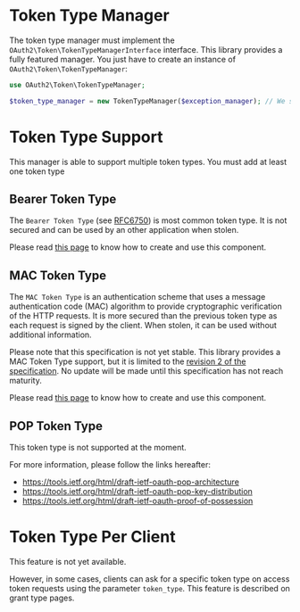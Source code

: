 Token Type Manager
==================

The token type manager must implement the `OAuth2\Token\TokenTypeManagerInterface` interface.
This library provides a fully featured manager. You just have to create an instance of `OAuth2\Token\TokenTypeManager`:

```php
use OAuth2\Token\TokenTypeManager;

$token_type_manager = new TokenTypeManager($exception_manager); // We suppose that $exception_manager is a valid exception manager
```

# Token Type Support

This manager is able to support multiple token types.
You must add at least one token type

##  Bearer Token Type

The `Bearer Token Type` (see [RFC6750](https://tools.ietf.org/html/rfc6750)) is most common token type.
It is not secured and can be used by an other application when stolen.

Please read [this page](bearer.md) to know how to create and use this component.

##  MAC Token Type

The `MAC Token Type` is an authentication scheme that uses a message authentication code (MAC) algorithm to provide cryptographic verification of the HTTP requests.
It is more secured than the previous token type as each request is signed by the client. When stolen, it can be used without additional information.

Please note that this specification is not yet stable. This library provides a MAC Token Type support, but it is limited to the [revision 2 of the specification](https://tools.ietf.org/html/draft-ietf-oauth-v2-http-mac-02). No update will be made until this specification has not reach maturity.

Please read [this page](mac.md) to know how to create and use this component.

##  POP Token Type

This token type is not supported at the moment.

For more information, please follow the links hereafter:

* https://tools.ietf.org/html/draft-ietf-oauth-pop-architecture
* https://tools.ietf.org/html/draft-ietf-oauth-pop-key-distribution
* https://tools.ietf.org/html/draft-ietf-oauth-proof-of-possession

# Token Type Per Client

This feature is not yet available.

However, in some cases, clients can ask for a specific token type on access token requests using the parameter `token_type`.
This feature is described on grant type pages.
